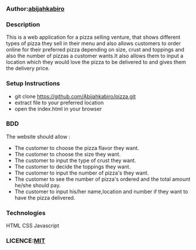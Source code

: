 ### Author:[abijahkabiro](https://github.com/Abijahkabiro)

### Description
This is a web application for a pizza selling venture, that shows different types of pizza they sell in their menu and also allows customers to order online for their preferred pizza depending on size, crust and toppings and also the number of pizzas a customer wants.It also allows them to input a location which they would love the pizza to be delivered to and gives them the delivery price.

### Setup Instructions
* git clone https://github.com/Abijahkabiro/pizza.git
* extract file to your preferred location
* open the index.html in your browser

### BDD
The website should allow :
* The customer  to choose the pizza flavor they want.
* The customer to  choose the size they want.
* The customer to input the type of crust they want.
* The customer to decide the toppings they want.
* The customer to input the number of pizza's they want.
* The customer to see the number of pizza's ordered and the total amount he/she should pay.
* The customer to input his/her name,location and number if they want to have the pizza delivered.

### Technologies
HTML
CSS
Javascript

### LICENCE:[MIT](https://github.com/Abijahkabiro/pizza/blob/master/LICENCE)